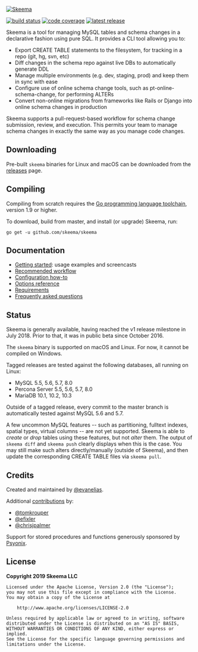 [![Skeema](https://www.skeema.io/img/logo.png)](https://www.skeema.io)

[![build status](https://img.shields.io/travis/skeema/skeema/master.svg)](http://travis-ci.org/skeema/skeema)
[![code coverage](https://img.shields.io/coveralls/skeema/skeema.svg)](https://coveralls.io/r/skeema/skeema)
[![latest release](https://img.shields.io/github/release/skeema/skeema.svg)](https://github.com/skeema/skeema/releases)

Skeema is a tool for managing MySQL tables and schema changes in a declarative fashion using pure SQL. It provides a CLI tool allowing you to:

* Export CREATE TABLE statements to the filesystem, for tracking in a repo (git, hg, svn, etc)
* Diff changes in the schema repo against live DBs to automatically generate DDL
* Manage multiple environments (e.g. dev, staging, prod) and keep them in sync with ease
* Configure use of online schema change tools, such as pt-online-schema-change, for performing ALTERs
* Convert non-online migrations from frameworks like Rails or Django into online schema changes in production

Skeema supports a pull-request-based workflow for schema change submission, review, and execution. This permits your team to manage schema changes in exactly the same way as you manage code changes.

## Downloading

Pre-built `skeema` binaries for Linux and macOS can be downloaded from the [releases](https://github.com/skeema/skeema/releases) page.

## Compiling

Compiling from scratch requires the [Go programming language toolchain](https://golang.org/dl/), version 1.9 or higher.

To download, build from master, and install (or upgrade) Skeema, run:

`go get -u github.com/skeema/skeema`

## Documentation

* [Getting started](doc/examples.md): usage examples and screencasts
* [Recommended workflow](doc/workflow.md)
* [Configuration how-to](doc/config.md)
* [Options reference](doc/options.md)
* [Requirements](doc/requirements.md)
* [Frequently asked questions](doc/faq.md)

## Status

Skeema is generally available, having reached the v1 release milestone in July 2018. Prior to that, it was in public beta since October 2016.

The `skeema` binary is supported on macOS and Linux. For now, it cannot be compiled on Windows.

Tagged releases are tested against the following databases, all running on Linux:

* MySQL 5.5, 5.6, 5.7, 8.0
* Percona Server 5.5, 5.6, 5.7, 8.0
* MariaDB 10.1, 10.2, 10.3

Outside of a tagged release, every commit to the master branch is automatically tested against MySQL 5.6 and 5.7.

A few uncommon MySQL features -- such as partitioning, fulltext indexes, spatial types, virtual columns -- are not yet supported. Skeema is able to *create* or *drop* tables using these features, but not *alter* them. The output of `skeema diff` and `skeema push` clearly displays when this is the case. You may still make such alters directly/manually (outside of Skeema), and then update the corresponding CREATE TABLE files via `skeema pull`.

## Credits

Created and maintained by [@evanelias](https://github.com/evanelias).

Additional [contributions](https://github.com/skeema/skeema/graphs/contributors) by:

* [@tomkrouper](https://github.com/tomkrouper)
* [@efixler](https://github.com/efixler)
* [@chrisjpalmer](https://github.com/chrisjpalmer)

Support for stored procedures and functions generously sponsored by [Psyonix](https://psyonix.com).

## License

**Copyright 2019 Skeema LLC**

```text
Licensed under the Apache License, Version 2.0 (the "License");
you may not use this file except in compliance with the License.
You may obtain a copy of the License at

    http://www.apache.org/licenses/LICENSE-2.0

Unless required by applicable law or agreed to in writing, software
distributed under the License is distributed on an "AS IS" BASIS,
WITHOUT WARRANTIES OR CONDITIONS OF ANY KIND, either express or implied.
See the License for the specific language governing permissions and
limitations under the License.
```


